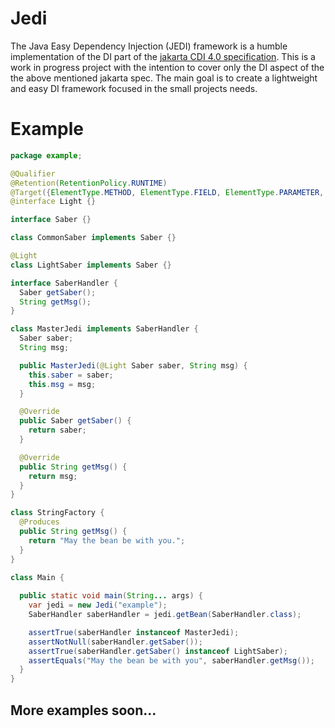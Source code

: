 # Jedi
The Java Easy Dependency Injection (JEDI) framework is a humble implementation of the DI part of the [jakarta CDI 4.0 
specification](https://jakarta.ee/specifications/cdi/4.0/jakarta-cdi-spec-4.0.html).
This is a work in progress project with the intention to cover only the DI aspect of the the above mentioned jakarta 
spec.
The main goal is to create a lightweight and easy DI framework focused in the small projects needs.

# Example
```java
package example;

@Qualifier
@Retention(RetentionPolicy.RUNTIME)
@Target({ElementType.METHOD, ElementType.FIELD, ElementType.PARAMETER, ElementType.TYPE})
@interface Light {}

interface Saber {}

class CommonSaber implements Saber {}

@Light
class LightSaber implements Saber {}

interface SaberHandler {
  Saber getSaber();
  String getMsg();
}

class MasterJedi implements SaberHandler {
  Saber saber;
  String msg;

  public MasterJedi(@Light Saber saber, String msg) {
    this.saber = saber;
    this.msg = msg;
  }

  @Override
  public Saber getSaber() {
    return saber;
  }

  @Override
  public String getMsg() {
    return msg;
  }
}

class StringFactory {
  @Produces
  public String getMsg() {
    return "May the bean be with you.";
  }
}

class Main {
  
  public static void main(String... args) {
    var jedi = new Jedi("example");
    SaberHandler saberHandler = jedi.getBean(SaberHandler.class);

    assertTrue(saberHandler instanceof MasterJedi);
    assertNotNull(saberHandler.getSaber());
    assertTrue(saberHandler.getSaber() instanceof LightSaber);
    assertEquals("May the bean be with you", saberHandler.getMsg());
  }
}
```

## More examples soon...